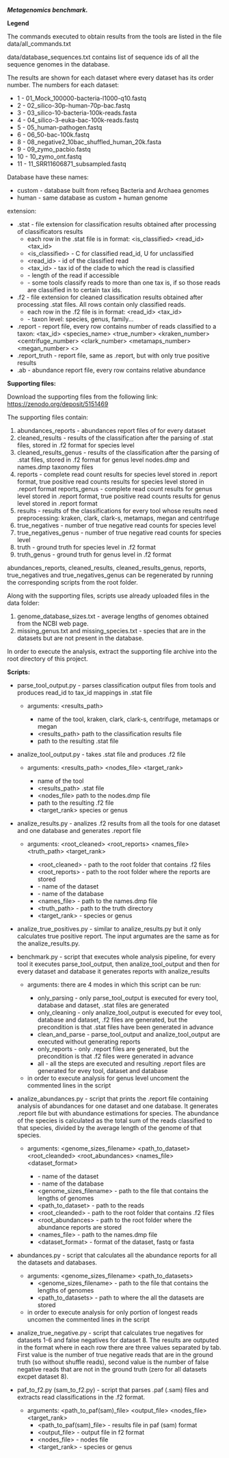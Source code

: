 
***Metagenomics benchmark.***

**Legend**

The commands executed to obtain results from the tools are listed in the file data/all_commands.txt

data/database_sequences.txt contains list of sequence ids of all the sequence genomes in the database.

The results are shown for each dataset where every dataset has its order number.
The numbers for each dataset:

- 1 - 01_Mock_100000-bacteria-l1000-q10.fastq
- 2 - 02_silico-30p-human-70p-bac.fastq
- 3 - 03_silico-10-bacteria-100k-reads.fasta
- 4 - 04_silico-3-euka-bac-100k-reads.fastq
- 5 - 05_human-pathogen.fastq
- 6 - 06_50-bac-100k.fastq
- 8 - 08_negative2_10bac_shuffled_human_20k.fasta
- 9 - 09_zymo_pacbio.fastq
- 10 - 10_zymo_ont.fastq
- 11 - 11_SRR11606871_subsampled.fastq

Database have these names:
 - custom - database built from refseq Bacteria and Archaea genomes
 - human - same database as custom + human genome

extension:
 - .stat - file extension for classification results obtained after processing of classificators results
 	- each row in the .stat file is in format: <is_classified>	<read_id>	<tax_id>	<length>	<percentage>
 	- <is_classified> - C for classified read_id, U for unclassified
 	- <read_id> - id of the classified read
 	- <tax_id> - tax id of the clade to which the read is classified
 	- <length> - length of the read if accessible
 	- <percentage> - some tools classify reads to more than one tax is, if so those reads are classified in <percentage> to certain tax ids. 
 - .f2 - file extension for cleaned classification results obtained after processing .stat files. All rows contain only classified reads.
 	- each row in the .f2 file is in format: <read_id>	<tax_id>	<percentage>	<level>
 	- <level> - taxon level: species, genus, family...
 - .report - report file, every row contains number of reads classified to a taxon: <tax_id>	<species_name>	<true_number>	<kraken_number>	<centrifuge_number>	<clark_number>	<metamaps_number>	<megan_number>	<>
 - .report_truth - report file, same as .report, but with only true positive results
 - .ab - abundance report file, every row contains relative abundance 

**Supporting files:**

Download the supporting files from the following link: 
https://zenodo.org/deposit/5151469

The supporting files contain:

1. abundances_reports - abundances report files of for every dataset
2. cleaned_results - results of the classification after the parsing of .stat files, stored in .f2 format for species level
3. cleaned_results_genus - results of the classification after the parsing of .stat files, stored in .f2 format for genus level
nodes.dmp and names.dmp taxonomy files
4. reports - complete read count results for species level stored in .report format, true positive read counts results for species level stored in .report format
reports_genus - complete read count results for genus level stored in .report format, true positive read counts results for genus level stored in .report format
5. results - results of the classifications for every tool whose results need preprocessing: kraken, clark, clark-s, metamaps, megan and centrifuge
6. true_negatives - number of true negative read counts for species level 
7. true_negatives_genus - number of true negative read counts for species level 
8. truth - ground truth for species level in .f2 format
9. truth_genus - ground truth for genus level in .f2 format
	
abundances_reports, cleaned_results, cleaned_results_genus, reports, true_negatives and true_negatives_genus can be regenerated by running the corresponding scripts from the root folder.

Along with the supporting files, scripts use already uploaded files in the data folder:

1. genome_database_sizes.txt - average lengths of genomes obtained from the NCBI web page.
2. missing_genus.txt and missing_species.txt - species that are in the datasets but are not present in the database.

In order to execute the analysis, extract the supporting file archive into the root directory of this project.

**Scripts:**
 
 - parse_tool_output.py - parses classification output files from tools and produces read_id to tax_id mappings in .stat file
 	- arguments: <tool> <results_path> <fileout>
 		- <tool> name of the tool, kraken, clark, clark-s, centrifuge, metamaps or megan
 		- <results_path> path to the classification results file
 		- <fileout> path to the resulting .stat file

- analize_tool_output.py - takes .stat file and produces .f2 file
	- arguments: <tool> <results_path> <nodes_file> <fileout> <target_rank>
		- <tool> name of the tool
		- <results_path> .stat file
		- <nodes_file> path to the nodes.dmp file
		- <fileout> path to the resulting .f2 file
		- <target_rank> species or genus

- analize_results.py - analizes .f2 results from all the tools for one dataset and one database and generates .report file
	- arguments: <root_cleaned> <root_reports> <dataset> <database> <names_file> <truth_path> <target_rank>
		- <root_cleaned> - path to the root folder that contains .f2 files
		- <root_reports> - path to the root folder where the reports are stored
		- <dataset> - name of the dataset
		- <database> - name of the database
		- <names_file> - path to the names.dmp file
		- <truth_path> - path to the truth directory
		- <target_rank> - species or genus

- analize_true_positives.py - similar to analize_results.py but it only calculates true positive report. The input argumates are the same as for the analize_results.py.

- benchmark.py - script that executes whole analysis pipeline, for every tool it executes parse_tool_output, then analize_tool_output and then for every dataset and database it generates reports with analize_results
	- arguments: <mode> there are 4 modes in which this script can be run:
		- only_parsing - only parse_tool_output is executed for every tool, database and dataset, .stat files are generated
		- only_cleaning - only analize_tool_output is executed for evey tool, database and dataset, .f2 files are generated, but the precondition is that .stat files have been generated in advance
		- clean_and_parse - parse_tool_output and analize_tool_output are executed without generating reports
		- only_reports - only .report files are generated, but the precondition is that .f2 files were generated in advance
		- all - all the steps are executed and resulting .report files are generated for evey tool, dataset and database
	- in order to execute analysis for genus level uncoment the commented lines in the script

- analize_abundances.py - script that prints the .report file containing analysis of abundances for one dataset and one database. It generates .report file but with abundance estimations for species. The abundance of the species is calculated as the total sum of the reads classified to that species, divided by the average length of the genome of that species.
	- arguments: <dataset> <database> <genome_sizes_filename> <path_to_dataset> <root_cleanded> <root_abundances> <names_file> <dataset_format>
		- <dataset> - name of the dataset
		- <database> - name of the database
		- <genome_sizes_filename> - path to the file that contains the lengths of genomes
		- <path_to_dataset> - path to the reads
		- <root_cleanded> - path to the root folder that contains .f2 files
		- <root_abundances> - path to the root folder where the abundance reports are stored
		- <names_file> - path to the names.dmp file
		- <dataset_format> - format of the dataset, fastq or fasta

- abundances.py - script that calculates all the abundance reports for all the datasets and databases.
	- arguments: <genome_sizes_filename> <path_to_datasets>
		- <genome_sizes_filename> - path to the file that contains the lengths of genomes
		- <path_to_datasets> - path to where the all the datasets are stored
	- in order to execute analysis for only portion of longest reads uncomen the commented lines in the script

- analize_true_negative.py - script that calculates true negatives for datasets 1-6 and false negatives for dataset 8. The results are outputed in the format where in each row there are three values separated by tab. First value is the number of true negative reads that are in the ground truth (so without shuffle reads), second value is the number of false negative reads that are not in the ground truth (zero for all datasets excpet dataset 8). 

- paf_to_f2.py (sam_to_f2.py) - script that parses .paf (.sam) files and extracts read classifications in the .f2 format. 
	- arguments: <path_to_paf(sam)_file> <output_file> <nodes_file> <target_rank>
		- <path_to_paf(sam)_file> - results file in paf (sam) format
		- <output_file> - output file in f2 format 
		- <nodes_file> - nodes file
		- <target_rank> - species or genus


